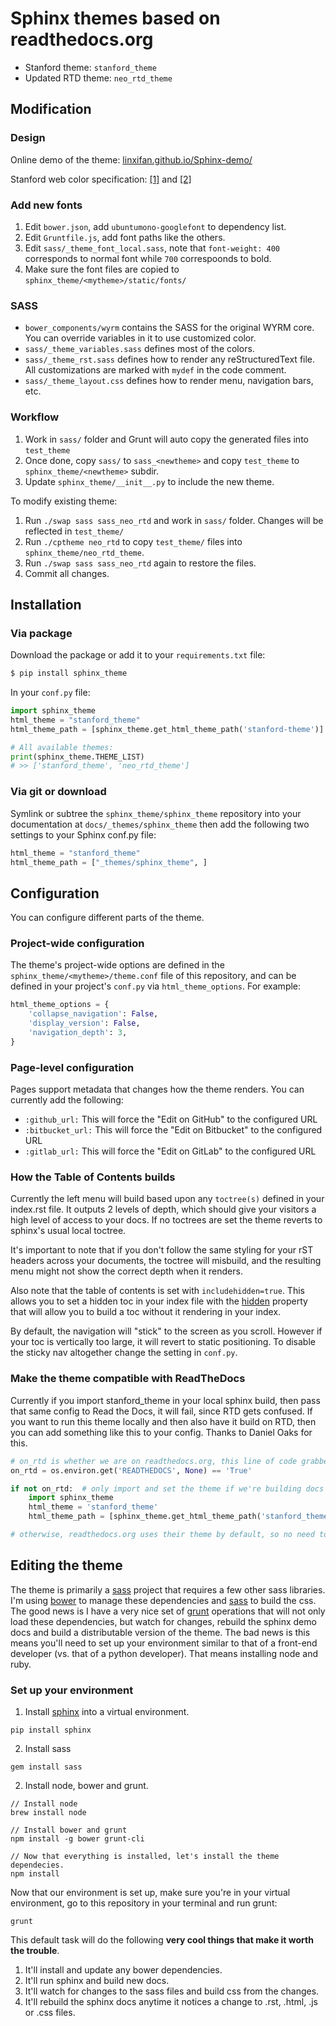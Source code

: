 Sphinx themes based on readthedocs.org
==========================

- Stanford theme: `stanford_theme`
- Updated RTD theme: `neo_rtd_theme`

## Modification

### Design

Online demo of the theme: [linxifan.github.io/Sphinx-demo/](https://linxifan.github.io/Sphinx-demo/)

Stanford web color specification: [[1]](https://identity.stanford.edu/overview/color.html) and [[2]](https://identity.stanford.edu/web-toolkit/color.html)

### Add new fonts

1. Edit `bower.json`, add `ubuntumono-googlefont` to dependency list. 
2. Edit `Gruntfile.js`, add font paths like the others. 
3. Edit `sass/_theme_font_local.sass`, note that `font-weight: 400` corresponds to normal font while `700` correspoonds to bold. 
4. Make sure the font files are copied to `sphinx_theme/<mytheme>/static/fonts/`

### SASS

- `bower_components/wyrm` contains the SASS for the original WYRM core. You can override variables in it to use customized color. 
- `sass/_theme_variables.sass` defines most of the colors.
- `sass/_theme_rst.sass` defines how to render any reStructuredText file. All customizations are marked with `mydef` in the code comment. 
- `sass/_theme_layout.css` defines how to render menu, navigation bars, etc.

### Workflow

1. Work in `sass/` folder and Grunt will auto copy the generated files into `test_theme`
2. Once done, copy `sass/` to `sass_<newtheme>` and copy `test_theme` to `sphinx_theme/<newtheme>` subdir. 
3. Update `sphinx_theme/__init__.py` to include the new theme. 

To modify existing theme:

1. Run `./swap sass sass_neo_rtd` and work in `sass/` folder. Changes will be reflected in `test_theme/`
2. Run `./cptheme neo_rtd` to copy `test_theme/` files into `sphinx_theme/neo_rtd_theme`.
3. Run `./swap sass sass_neo_rtd` again to restore the files.
4. Commit all changes.

## Installation

### Via package

Download the package or add it to your `requirements.txt` file:

```bash
$ pip install sphinx_theme
```

In your `conf.py` file:

```python
import sphinx_theme
html_theme = "stanford_theme"
html_theme_path = [sphinx_theme.get_html_theme_path('stanford-theme')]

# All available themes:
print(sphinx_theme.THEME_LIST)
# >> ['stanford_theme', 'neo_rtd_theme']
```

### Via git or download

Symlink or subtree the `sphinx_theme/sphinx_theme` repository
into your documentation at `docs/_themes/sphinx_theme` then add the
following two settings to your Sphinx conf.py file:

```python
html_theme = "stanford_theme"
html_theme_path = ["_themes/sphinx_theme", ]
```

## Configuration

You can configure different parts of the theme.

### Project-wide configuration

The theme's project-wide options are defined in the
`sphinx_theme/<mytheme>/theme.conf` file of this repository, and can be
defined in your project's `conf.py` via `html_theme_options`. For
example:

```python 
html_theme_options = {
    'collapse_navigation': False,
    'display_version': False,
    'navigation_depth': 3,
}
```

### Page-level configuration

Pages support metadata that changes how the theme renders. You can
currently add the following:

-   `:github_url:` This will force the "Edit on GitHub" to the
    configured URL
-   `:bitbucket_url:` This will force the "Edit on Bitbucket" to the
    configured URL
-   `:gitlab_url:` This will force the "Edit on GitLab" to the
    configured URL

### How the Table of Contents builds

Currently the left menu will build based upon any `toctree(s)` defined
in your index.rst file. It outputs 2 levels of depth, which should give
your visitors a high level of access to your docs. If no toctrees are
set the theme reverts to sphinx's usual local toctree.

It's important to note that if you don't follow the same styling for
your rST headers across your documents, the toctree will misbuild, and
the resulting menu might not show the correct depth when it renders.

Also note that the table of contents is set with `includehidden=true`.
This allows you to set a hidden toc in your index file with the
[hidden](http://sphinx-doc.org/markup/toctree.html) property that will
allow you to build a toc without it rendering in your index.

By default, the navigation will "stick" to the screen as you scroll.
However if your toc is vertically too large, it will revert to static
positioning. To disable the sticky nav altogether change the setting in
`conf.py`.

### Make the theme compatible with ReadTheDocs

Currently if you import stanford\_theme in your local sphinx build,
then pass that same config to Read the Docs, it will fail, since RTD
gets confused. If you want to run this theme locally and then also have
it build on RTD, then you can add something like this to your config.
Thanks to Daniel Oaks for this.

```python
# on_rtd is whether we are on readthedocs.org, this line of code grabbed from docs.readthedocs.org
on_rtd = os.environ.get('READTHEDOCS', None) == 'True'

if not on_rtd:  # only import and set the theme if we're building docs locally
    import sphinx_theme
    html_theme = 'stanford_theme'
    html_theme_path = [sphinx_theme.get_html_theme_path('stanford_theme')]

# otherwise, readthedocs.org uses their theme by default, so no need to specify it
```

## Editing the theme

The theme is primarily a [sass](http://www.sass-lang.com)
project that requires a few other sass libraries. I'm using
[bower](http://www.bower.io) to manage these dependencies and
[sass](http://www.sass-lang.com) to build the css. The good news is I
have a very nice set of [grunt](http://www.gruntjs.com) operations that
will not only load these dependencies, but watch for changes, rebuild
the sphinx demo docs and build a distributable version of the theme. The
bad news is this means you'll need to set up your environment similar to
that of a front-end developer (vs. that of a python developer). That
means installing node and ruby.

### Set up your environment

1.  Install [sphinx](http://www.sphinx-doc.org) into a virtual environment.

```
pip install sphinx
```

2.  Install sass

```
gem install sass
```

2.  Install node, bower and grunt.

```
// Install node
brew install node

// Install bower and grunt
npm install -g bower grunt-cli

// Now that everything is installed, let's install the theme dependecies.
npm install
```

Now that our environment is set up, make sure you're in your virtual
environment, go to this repository in your terminal and run grunt:

```
grunt
```

This default task will do the following **very cool things that make it
worth the trouble**.

1.  It'll install and update any bower dependencies.
2.  It'll run sphinx and build new docs.
3.  It'll watch for changes to the sass files and build css from the
    changes.
4.  It'll rebuild the sphinx docs anytime it notices a change to .rst,
    .html, .js or .css files.
